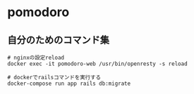 # pomodoro
## 自分のためのコマンド集

```
# nginxの設定reload
docker exec -it pomodoro-web /usr/bin/openresty -s reload
```

```
# dockerでrailsコマンドを実行する
docker-compose run app rails db:migrate
```

